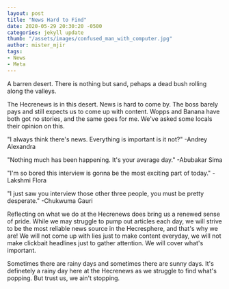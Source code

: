 ```yaml
---
layout: post
title: "News Hard to Find"
date: 2020-05-29 20:30:20 -0500
categories: jekyll update
thumb: "/assets/images/confused_man_with_computer.jpg"
author: mister_mjir
tags:
- News
- Meta
---
```


A barren desert. There is nothing but sand, pehaps a dead bush rolling along the valleys.

The Hecrenews is in this desert. News is hard to come by. The boss barely pays and still expects us to come up with content.
Wopps and Banana have both got no stories, and the same goes for me. We've asked some locals their opinion on this.

"I always think there's news. Everything is important is it not?" -Andrey Alexandra

"Nothing much has been happening. It's your average day." -Abubakar Sima

"I'm so bored this interview is gonna be the most exciting part of today." -Lakshmi Flora

"I just saw you interview those other three people, you must be pretty desperate." -Chukwuma Gauri

Reflecting on what we do at the Hecrenews does bring us a renewed sense of pride. While we may struggle to pump out articles
each day, we will strive to be the most reliable news source in the Hecresphere, and that's why we are! We will not come up
with lies just to make content everyday, we will not make clickbait headlines just to gather attention. We will cover what's
important.

Sometimes there are rainy days and sometimes there are sunny days. It's definetely a rainy day here at the Hecrenews as we
struggle to find what's popping. But trust us, we ain't stopping.
